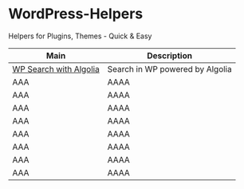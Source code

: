 # WordPress-Helpers
Helpers for Plugins, Themes - Quick &amp; Easy


| Main      | Description |
| ----------- | ----------- |
| [WP Search with Algolia](WP%20Search%20with%20Algolia/README.md)       | Search in WP powered by Algolia  | 
| AAA      | AAAA  |
| AAA      | AAAA  |
| AAA      | AAAA  |
| AAA      | AAAA  |
| AAA      | AAAA  |
| AAA      | AAAA  |
| AAA      | AAAA  |
| AAA      | AAAA  |
